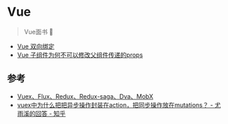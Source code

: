 # Vue

> Vue面书 📑

- [Vue 双向绑定](./1.md)
- [Vue 子组件为何不可以修改父组件传递的props](./2.md)

## 参考

- [Vuex、Flux、Redux、Redux-saga、Dva、MobX](https://zhuanlan.zhihu.com/p/53599723)
- [vuex中为什么把把异步操作封装在action，把同步操作放在mutations？ - 尤雨溪的回答 - 知乎](https://www.zhihu.com/question/48759748/answer/112823337)
